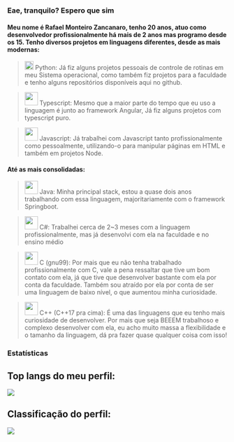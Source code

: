 ### Eae, tranquilo? Espero que sim

#### Meu nome é Rafael Monteiro Zancanaro, tenho 20 anos, atuo como desenvolvedor profissionalmente há mais de 2 anos mas programo desde os 15. Tenho diversos projetos em linguagens diferentes, desde as mais modernas:

> <img height="20" src="https://cdn.jsdelivr.net/gh/devicons/devicon/icons/python/python-original.svg"/> Python: 
Já fiz alguns projetos pessoais de controle de rotinas em meu Sistema operacional, como também fiz projetos para a faculdade e tenho alguns repositórios disponíveis aqui no github.


> <img height="30" src="https://cdn.jsdelivr.net/gh/devicons/devicon/icons/typescript/typescript-original.svg"/> Typescript:
Mesmo que a maior parte do tempo que eu uso a linguagem é junto ao framework Angular, Já fiz alguns projetos com typescript puro.

> <img height="30" src="https://cdn.jsdelivr.net/gh/devicons/devicon/icons/javascript/javascript-original.svg"/> Javascript:
Já trabalhei com Javascript tanto profissionalmente como pessoalmente, utilizando-o para manipular páginas em HTML e também em projetos Node.

#### Até as mais consolidadas:

> <img height="30" src="https://cdn.jsdelivr.net/gh/devicons/devicon/icons/java/java-original.svg"/> Java:
Minha principal stack, estou a quase dois anos trabalhando com essa linguagem, majoritariamente com o framework Springboot. 

> <img height="30" src="https://cdn.jsdelivr.net/gh/devicons/devicon/icons/csharp/csharp-original.svg"/> C#:
Trabalhei cerca de 2~3 meses com a linguagem profissionalmente, mas já desenvolvi com ela na faculdade e no ensino médio

> <img height="30" src="https://cdn.jsdelivr.net/gh/devicons/devicon/icons/c/c-original.svg"/> C (gnu99):
Por mais que eu não tenha trabalhado profissionalmente com C, vale a pena ressaltar que tive um bom contato com ela, já que tive que desenvolver bastante com ela por conta da faculdade. Também sou atraído por ela por conta de ser uma linguagem de baixo nível, o que aumentou minha curiosidade. 

> <img height="30" src="https://cdn.jsdelivr.net/gh/devicons/devicon/icons/cplusplus/cplusplus-original.svg"/> C++ (C++17 pra cima):
É uma das linguagens que eu tenho mais curiosidade de desenvolver. Por mais que seja BEEEM trabalhoso e complexo desenvolver com ela, eu acho muito massa a flexibilidade e o tamanho da linguagem, dá pra fazer quase qualquer coisa com isso!


### Estatísticas

## Top langs do meu perfil:
<img src="https://github-readme-stats.vercel.app/api/top-langs?username=Rafael-monte"/>


## Classificação do perfil:
<img src="https://github-readme-streak-stats.herokuapp.com/?user=Rafael-monte"/>

<!--
**Rafael-monte/Rafael-monte** is a ✨ _special_ ✨ repository because its `README.md` (this file) appears on your GitHub profile.

Here are some ideas to get you started:

- 🔭 I’m currently working on ...
- 🌱 I’m currently learning ...
- 👯 I’m looking to collaborate on ...
- 🤔 I’m looking for help with ...
- 💬 Ask me about ...
- 📫 How to reach me: ...
- 😄 Pronouns: ...
- ⚡ Fun fact: ...


![Rafael Monteiro Zancanaro's GitHub stats](https://github-readme-stats.vercel.app/api?username=Rafael-monte&show_icons=true&theme=dark)
 -->
